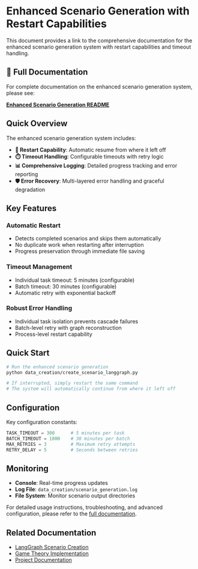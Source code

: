 # Enhanced Scenario Generation with Restart Capabilities

This document provides a link to the comprehensive documentation for the enhanced scenario generation system with restart capabilities and timeout handling.

## 📍 Full Documentation

For complete documentation on the enhanced scenario generation system, please see:

**[Enhanced Scenario Generation README](../../data_creation/scenario_creation/langgraph_creation/README.md)**

## Quick Overview

The enhanced scenario generation system includes:

- **🔄 Restart Capability**: Automatic resume from where it left off
- **⏱️ Timeout Handling**: Configurable timeouts with retry logic
- **📊 Comprehensive Logging**: Detailed progress tracking and error reporting
- **🛡️ Error Recovery**: Multi-layered error handling and graceful degradation

## Key Features

### Automatic Restart
- Detects completed scenarios and skips them automatically
- No duplicate work when restarting after interruption
- Progress preservation through immediate file saving

### Timeout Management
- Individual task timeout: 5 minutes (configurable)
- Batch timeout: 30 minutes (configurable)
- Automatic retry with exponential backoff

### Robust Error Handling
- Individual task isolation prevents cascade failures
- Batch-level retry with graph reconstruction
- Process-level restart capability

## Quick Start

```bash
# Run the enhanced scenario generation
python data_creation/create_scenario_langgraph.py

# If interrupted, simply restart the same command
# The system will automatically continue from where it left off
```

## Configuration

Key configuration constants:
```python
TASK_TIMEOUT = 300      # 5 minutes per task
BATCH_TIMEOUT = 1800    # 30 minutes per batch
MAX_RETRIES = 3         # Maximum retry attempts
RETRY_DELAY = 5         # Seconds between retries
```

## Monitoring

- **Console**: Real-time progress updates
- **Log File**: `data_creation/scenario_generation.log`
- **File System**: Monitor scenario output directories

For detailed usage instructions, troubleshooting, and advanced configuration, please refer to the [full documentation](../../data_creation/scenario_creation/langgraph_creation/README.md).

## Related Documentation

- [LangGraph Scenario Creation](../../data_creation/scenario_creation/langgraph_creation/README.md)
- [Game Theory Implementation](../games/)
- [Project Documentation](../index.md) 